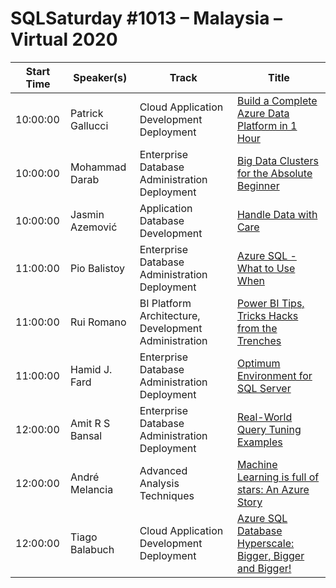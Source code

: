 # SQLSaturday #1013 – Malaysia – Virtual 2020
Start Time|Speaker(s)|Track|Title
---|---|---|---
10:00:00|Patrick Gallucci|Cloud Application Development  Deployment|[Build a Complete Azure Data Platform in 1 Hour](107210.md)
10:00:00|Mohammad Darab|Enterprise Database Administration  Deployment|[Big Data Clusters for the Absolute Beginner](107606.md)
10:00:00|Jasmin Azemović|Application  Database Development|[Handle Data with Care](107831.md)
11:00:00|Pio Balistoy|Enterprise Database Administration  Deployment|[Azure SQL - What to Use When](107213.md)
11:00:00|Rui Romano|BI Platform Architecture, Development  Administration|[Power BI Tips, Tricks  Hacks from the Trenches](107594.md)
11:00:00|Hamid J. Fard|Enterprise Database Administration  Deployment|[Optimum Environment for SQL Server](107661.md)
12:00:00|Amit R S Bansal|Enterprise Database Administration  Deployment|[Real-World Query Tuning Examples](107704.md)
12:00:00|André Melancia|Advanced Analysis Techniques|[Machine Learning is full of stars: An Azure Story](107752.md)
12:00:00|Tiago Balabuch|Cloud Application Development  Deployment|[Azure SQL Database Hyperscale: Bigger, Bigger and Bigger!](107862.md)
